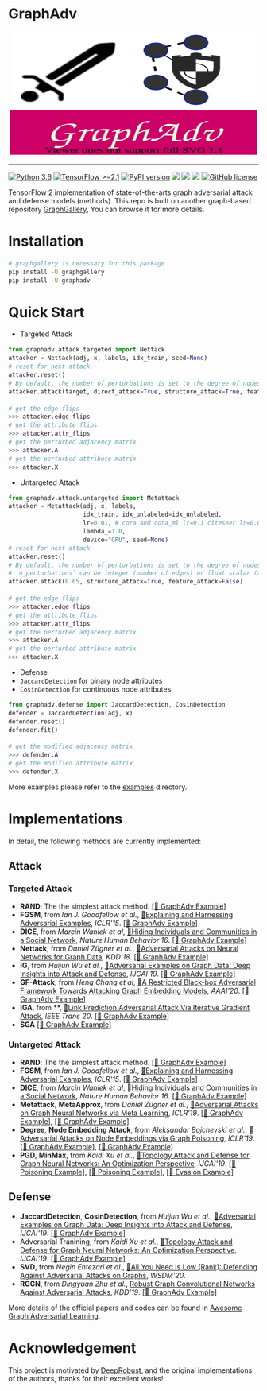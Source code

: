 # GraphAdv

<!-- [pypi-image]: https://badge.fury.io/py/graphadv.svg
[pypi-url]: https://pypi.org/project/graphadv/ -->
<!-- [![PyPI Version][pypi-image]][pypi-url] -->

<p align="center">
  <img width = "500" height = "250" src="https://github.com/EdisonLeeeee/GraphAdv/blob/master/imgs/graphadv.svg" alt="logo"/>
</p>

---

[![Python 3.6](https://img.shields.io/badge/Python->=3.6-3776AB)](https://www.python.org/downloads/release/python-360/)
[![TensorFlow >=2.1](https://img.shields.io/badge/TensorFlow->=2.1-FF6F00?logo=tensorflow)](https://github.com/tensorflow/tensorflow/releases/tag/v2.1.0)
[![PyPI version](https://badge.fury.io/py/graphadv.svg)](https://badge.fury.io/py/graphadv)
![](https://img.shields.io/github/forks/EdisonLeeeee/GraphAdv)
![](https://img.shields.io/github/stars/EdisonLeeeee/GraphAdv)
![](https://img.shields.io/github/issues/EdisonLeeeee/GraphAdv)
[![GitHub license](https://img.shields.io/github/license/EdisonLeeeee/GraphAdv)](https://github.com/EdisonLeeeee/GraphAdv/blob/master/LICENSE)

TensorFlow 2 implementation of state-of-the-arts graph adversarial attack and defense models (methods). This repo is built on another graph-based repository [GraphGallery](https://github.com/EdisonLeeeee/GraphGallery), You can browse it for more details.

# Installation
```bash
# graphgallery is necessary for this package
pip install -U graphgallery
pip install -U graphadv
```

# Quick Start
+ Targeted Attack
```python
from graphadv.attack.targeted import Nettack
attacker = Nettack(adj, x, labels, idx_train, seed=None)
# reset for next attack
attacker.reset()
# By default, the number of perturbations is set to the degree of nodes, you can change it by `n_perturbations=`
attacker.attack(target, direct_attack=True, structure_attack=True, feature_attack=False)

# get the edge flips
>>> attacker.edge_flips
# get the attribute flips
>>> attacker.attr_flips
# get the perturbed adjacency matrix
>>> attacker.A
# get the perturbed attribute matrix
>>> attacker.X

```
+ Untargeted Attack
```python
from graphadv.attack.untargeted import Metattack
attacker = Metattack(adj, x, labels, 
                     idx_train, idx_unlabeled=idx_unlabeled, 
                     lr=0.01, # cora and cora_ml lr=0.1 citeseer lr=0.01
                     lambda_=1.0,
                     device="GPU", seed=None)
# reset for next attack
attacker.reset()
# By default, the number of perturbations is set to the degree of nodes, you can change it by `n_perturbations=`
# `n_perturbations` can be integer (number of edges) or float scalar (>=0, <=1, the ratio of edges)
attacker.attack(0.05, structure_attack=True, feature_attack=False)

# get the edge flips
>>> attacker.edge_flips
# get the attribute flips
>>> attacker.attr_flips
# get the perturbed adjacency matrix
>>> attacker.A
# get the perturbed attribute matrix
>>> attacker.X

```
+ Defense
+ `JaccardDetection` for binary node attributes
+ `CosinDetection` for continuous node attributes

```python
from graphadv.defense import JaccardDetection, CosinDetection
defender = JaccardDetection(adj, x)
defender.reset()
defender.fit()

# get the modified adjacency matrix
>>> defender.A
# get the modified attribute matrix
>>> defender.X
```
More examples please refer to the [examples](https://github.com/EdisonLeeeee/GraphAdv/blob/master/examples) directory.

# Implementations
In detail, the following methods are currently implemented:

## Attack
### Targeted Attack
+ **RAND**: The the simplest attack method.
[[🌈 GraphAdv Example]](https://github.com/EdisonLeeeee/GraphAdv/tree/master/examples/Targeted%20Attack/test_RAND.ipynb)
+ **FGSM**, from *Ian J. Goodfellow et al.*, [📝Explaining and Harnessing Adversarial Examples](https://arxiv.org/abs/1412.6572), *ICLR'15*.
[[🌈 GraphAdv Example]](https://github.com/EdisonLeeeee/GraphAdv/tree/master/examples/Targeted%20Attack/test_FGSM.ipynb)
+ **DICE**, from *Marcin Waniek et al*, [📝Hiding Individuals and Communities in a Social Network](https://arxiv.org/abs/1608.00375), *Nature Human Behavior 16*.
[[🌈 GraphAdv Example]](https://github.com/EdisonLeeeee/GraphAdv/tree/master/examples/Targeted%20Attack/test_DICE.ipynb)
+ **Nettack**, from *Daniel Zügner et al.*, [📝Adversarial Attacks on Neural Networks for Graph Data](https://arxiv.org/abs/1805.07984), *KDD'18*.
[[🌈 GraphAdv Example]](https://github.com/EdisonLeeeee/GraphAdv/tree/master/examples/Targeted%20Attack/test_Nettack.ipynb)
+ **IG**, from *Huijun Wu et al.*, [📝Adversarial Examples on Graph Data: Deep Insights into Attack and Defense](https://arxiv.org/abs/1903.01610), *IJCAI'19*.
[[🌈 GraphAdv Example]](https://github.com/EdisonLeeeee/GraphAdv/tree/master/examples/Targeted%20Attack/test_IG.ipynb)
+ **GF-Attack**, from *Heng Chang et al*, [📝A Restricted Black-box Adversarial Framework Towards Attacking Graph Embedding Models](https://arxiv.org/abs/1908.01297), *AAAI'20*.
[[🌈 GraphAdv Example]](https://github.com/EdisonLeeeee/GraphAdv/tree/master/examples/Targeted%20Attack/test_GFA.ipynb)
+ **IGA**, from **, [📝Link Prediction Adversarial Attack Via Iterative Gradient Attack](https://ieeexplore.ieee.org/abstract/document/9141291), *IEEE Trans 20*.
[[🌈 GraphAdv Example]](https://github.com/EdisonLeeeee/GraphAdv/tree/master/examples/Targeted%20Attack/test_IGA.ipynb)
+ **SGA**
[[🌈 GraphAdv Example]](https://github.com/EdisonLeeeee/GraphAdv/tree/master/examples/Targeted%20Attack/test_SGA.ipynb)

### Untargeted Attack
+ **RAND**: The the simplest attack method.
[[🌈 GraphAdv Example]](https://github.com/EdisonLeeeee/GraphAdv/tree/master/examples/Untargeted%20Attack/test_RAND.ipynb)
+ **FGSM**, from *Ian J. Goodfellow et al.*, [📝Explaining and Harnessing Adversarial Examples](https://arxiv.org/abs/1412.6572), *ICLR'15*.
[[🌈 GraphAdv Example]](https://github.com/EdisonLeeeee/GraphAdv/tree/master/examples/Untargeted%20Attack/test_FGSM.ipynb)
+ **DICE**, from *Marcin Waniek et al*, [📝Hiding Individuals and Communities in a Social Network](https://arxiv.org/abs/1608.00375), *Nature Human Behavior 16*.
[[🌈 GraphAdv Example]](https://github.com/EdisonLeeeee/GraphAdv/tree/master/examples/Untargeted%20Attack/test_DICE.ipynb)
+ **Metattack**, **MetaApprox**, from *Daniel Zügner et al.*, [📝Adversarial Attacks on Graph Neural Networks via Meta Learning](https://arxiv.org/abs/1902.08412), *ICLR'19*.
[[🌈 GraphAdv Example]](https://github.com/EdisonLeeeee/GraphAdv/tree/master/examples/Untargeted%20Attack/test_Metattack.ipynb), [[🌈 GraphAdv Example]](https://github.com/EdisonLeeeee/GraphAdv/tree/master/examples/Untargeted%20Attack/test_MetaApprox.ipynb)
+ **Degree**, **Node Embedding Attack**, from *Aleksandar Bojchevski et al.*, [📝Adversarial Attacks on Node Embeddings via Graph Poisoning](https://arxiv.org/abs/1809.01093), *ICLR'19*.
[[🌈 GraphAdv Example]](https://github.com/EdisonLeeeee/GraphAdv/tree/master/examples/Untargeted%20Attack/test_Degree.ipynb), [[🌈 GraphAdv Example]](https://github.com/EdisonLeeeee/GraphAdv/blob/master/examples/Untargeted%20Attack/test_node_embedding_attack.ipynb)
+ **PGD**, **MinMax**, from *Kaidi Xu et al.*, [📝Topology Attack and Defense for Graph Neural Networks: An Optimization Perspective](https://arxiv.org/abs/1906.04214), *IJCAI'19*.
[[🌈 Poisoning Example]](https://github.com/EdisonLeeeee/GraphAdv/blob/master/examples/Untargeted%20Attack/test_PGD_poisoning.ipynb), [[🌈 Poisoning Example]](https://github.com/EdisonLeeeee/GraphAdv/blob/master/examples/Untargeted%20Attack/test_MinMax_poisoning.ipynb), [[🌈 Evasion Example]](https://github.com/EdisonLeeeee/GraphAdv/blob/master/examples/Untargeted%20Attack/test_PGD_evasion.ipynb)

## Defense
+ **JaccardDetection**, **CosinDetection**, from *Huijun Wu et al.*, [📝Adversarial Examples on Graph Data: Deep Insights into Attack and Defense](https://arxiv.org/abs/1903.01610), *IJCAI'19*.
 [[🌈 GraphAdv Example]](https://github.com/EdisonLeeeee/GraphAdv/blob/master/examples/Defense/test_detection.ipynb)
+ Adversarial Tranining, from *Kaidi Xu et al.*, [📝Topology Attack and Defense for Graph Neural Networks: An Optimization Perspective](https://arxiv.org/abs/1906.04214), *IJCAI'19*.
 [[🌈 GraphAdv Example]](https://github.com/EdisonLeeeee/GraphAdv/blob/master/examples/Defense/test_svd.ipynb)
+ **SVD**, from *Negin Entezari et al.*, [📝All You Need Is Low (Rank): Defending Against Adversarial Attacks on Graphs](https://dl.acm.org/doi/abs/10.1145/3336191.3371789), *WSDM'20*.
+ **RGCN**, from *Dingyuan Zhu et al.*, [Robust Graph Convolutional Networks Against Adversarial Attacks](http://pengcui.thumedialab.com/papers/RGCN.pdf), *KDD'19*.
 [[🌈 GraphAdv Example]](https://github.com/EdisonLeeeee/GraphAdv/blob/master/examples/Defense/test_RGCN.ipynb)

More details of the official papers and codes can be found in [Awesome Graph Adversarial Learning](https://github.com/gitgiter/Graph-Adversarial-Learning).


# Acknowledgement
This project is motivated by [DeepRobust](https://github.com/DSE-MSU/DeepRobust), and the original implementations of the authors, thanks for their excellent works!



